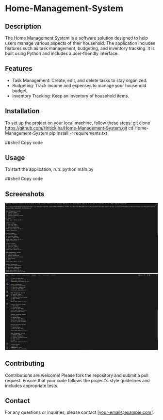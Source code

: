 # Home-Management-System

## Description
The Home Management System is a software solution designed to help users manage various aspects of their household. The application includes features such as task management, budgeting, and inventory tracking. It is built using Python and includes a user-friendly interface.

## Features
- Task Management: Create, edit, and delete tasks to stay organized.
- Budgeting: Track income and expenses to manage your household budget.
- Inventory Tracking: Keep an inventory of household items.

## Installation
To set up the project on your local machine, follow these steps:
git clone https://github.com/Hritickjha/Home-Management-System.git
cd Home-Management-System
pip install -r requirements.txt

##shell
Copy code

## Usage
To start the application, run:
python main.py

##shell
Copy code

## Screenshots
![Screenshot 1](Screenshot%202024-07-09%20104612.png)
![Screenshot 2](Screenshot%202024-07-09%20104650.png)

## Contributing
Contributions are welcome! Please fork the repository and submit a pull request. Ensure that your code follows the project's style guidelines and includes appropriate tests.

## Contact
For any questions or inquiries, please contact [your-email@example.com].
